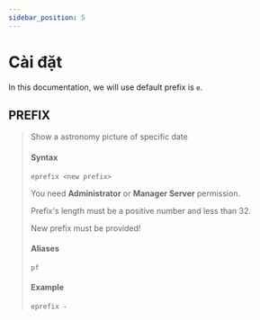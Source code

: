 ```yaml
---
sidebar_position: 5
---
```


# Cài đặt

In this documentation, we will use default prefix is `e`.

## PREFIX

> Show a astronomy picture of specific date
>
> #### Syntax
>
> `eprefix <new prefix>`
>
> You need **Administrator** or **Manager Server** permission.
>
> Prefix's length must be a positive number and less than 32.
>
> New prefix must be provided!
>
> #### Aliases
>
> `pf`
>
> #### Example
>
> `eprefix -`
